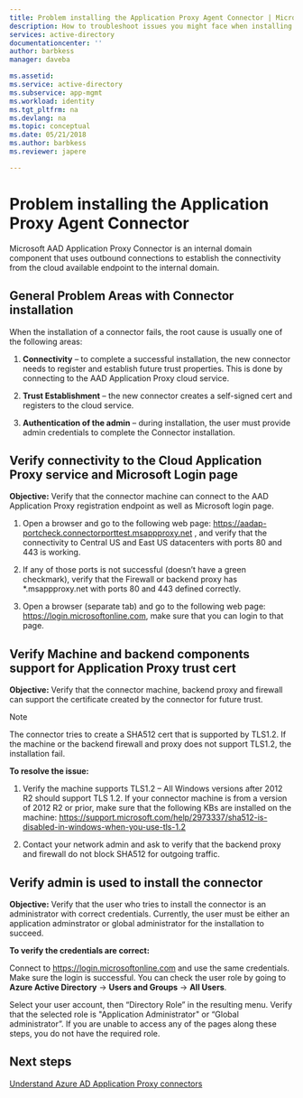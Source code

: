 ```yaml
---
title: Problem installing the Application Proxy Agent Connector | Microsoft Docs
description: How to troubleshoot issues you might face when installing the Application Proxy Agent Connector 
services: active-directory
documentationcenter: ''
author: barbkess
manager: daveba

ms.assetid: 
ms.service: active-directory
ms.subservice: app-mgmt
ms.workload: identity
ms.tgt_pltfrm: na
ms.devlang: na
ms.topic: conceptual
ms.date: 05/21/2018
ms.author: barbkess
ms.reviewer: japere

---
```


# Problem installing the Application Proxy Agent Connector

Microsoft AAD Application Proxy Connector is an internal domain component that uses outbound connections to establish the connectivity from the cloud available endpoint to the internal domain.

## General Problem Areas with Connector installation

When the installation of a connector fails, the root cause is usually one of the following areas:

1.  **Connectivity** – to complete a successful installation, the new connector needs to register and establish future trust properties. This is done by connecting to the AAD Application Proxy cloud service.

2.  **Trust Establishment** – the new connector creates a self-signed cert and registers to the cloud service.

3.  **Authentication of the admin** – during installation, the user must provide admin credentials to complete the Connector installation.

## Verify connectivity to the Cloud Application Proxy service and Microsoft Login page

**Objective:** Verify that the connector machine can connect to the AAD Application Proxy registration endpoint as well as Microsoft login page.

1.  Open a browser and go to the following web page: <https://aadap-portcheck.connectorporttest.msappproxy.net> , and verify that the connectivity to Central US and East US datacenters with ports 80 and 443 is working.

2.  If any of those ports is not successful (doesn’t have a green checkmark), verify that the Firewall or backend proxy has \*.msappproxy.net with ports 80 and 443 defined correctly.

3.  Open a browser (separate tab) and go to the following web page: <https://login.microsoftonline.com>, make sure that you can login to that page.

## Verify Machine and backend components support for Application Proxy trust cert

**Objective:** Verify that the connector machine, backend proxy and firewall can support the certificate created by the connector for future trust.

>[!NOTE]
>The connector tries to create a SHA512 cert that is supported by TLS1.2. If the machine or the backend firewall and proxy does not support TLS1.2, the installation fail.
>
>

**To resolve the issue:**

1.  Verify the machine supports TLS1.2 – All Windows versions after 2012 R2 should support TLS 1.2. If your connector machine is from a version of 2012 R2 or prior, make sure that the following KBs are installed on the machine: <https://support.microsoft.com/help/2973337/sha512-is-disabled-in-windows-when-you-use-tls-1.2>

2.  Contact your network admin and ask to verify that the backend proxy and firewall do not block SHA512 for outgoing traffic.

## Verify admin is used to install the connector

**Objective:** Verify that the user who tries to install the connector is an administrator with correct credentials. Currently, the user must be either an application adminstrator or global administrator for the installation to succeed.

**To verify the credentials are correct:**

Connect to <https://login.microsoftonline.com> and use the same credentials. Make sure the login is successful. You can check the user role by going to **Azure Active Directory** -&gt; **Users and Groups** -&gt; **All Users**. 

Select your user account, then “Directory Role” in the resulting menu. Verify that the selected role is "Application Administrator" or “Global administrator”. If you are unable to access any of the pages along these steps, you do not have the required role.

## Next steps
[Understand Azure AD Application Proxy connectors](application-proxy-connectors.md)
